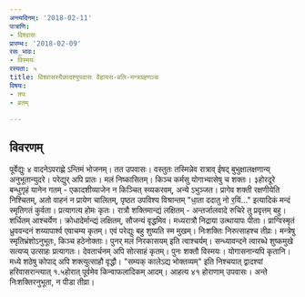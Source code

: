 ```yaml
---
अन्त्यदिनम्: '2018-02-11'
पात्राणि:
- विश्वासः
प्रारम्भः: '2018-02-09'
रसः_भावः:
- विस्मयः
रस्यता: ५
title: विश्वासस्यैकादश्युपवासः वैहायस-बलि-मन्त्रग्रहणञ्च
विषयः:
- तपः
- व्रतम्

---
```


## विवरणम्
पूर्वेद्युः ४ वादनेऽपराह्णे ऽन्तिमं भोजनम्। तत उपवासः। वस्तुतः‌ तस्मिन्नेव रात्राव् ईषद् बुभुक्षालक्षणान्य् अनुभूतान्युदरे। परेद्युर् अपि प्रातः। मलं निष्कासितम्। किञ्च कर्मसु योगाभ्यासेषु च शक्तः। ३होरदूरे बन्धुगृहं यानेन गतम् - एकादशीव्याजेन न किञ्चित् स्व्यकरवम्, अन्ये ऽभुञ्जत। प्रागेव शक्ती रक्षणीयेति निश्चितम्, अतो वाहनं न प्रायेण चालितम्, पृष्ठत उपविश्य विश्रान्तम् "धा॒ता ददातु नो र॒यिं…" इत्यादिकं मन्दं स्मृतिगतं कुर्वता। प्रत्यागत्य होमः‌ कृतः। रात्रौ शक्तिमान्द्यं लक्षितम् - अन्तर्जालवादे रुचिरे तु प्रवृत्तम् बहु। शर्धितम् आश्चर्येण। क्रोधादेर्मान्द्यं लक्षितम्, सौजन्यं वृद्धमिव। मध्यरात्रौ निद्राया उत्थायापः पीताः। प्राग्विस्मृतं ध्रुववन्दनं शय्यापार्श्व एवाचम्य कृतम्। एवं‌ परेद्युः बहु शुष्यति स्म मुखम्। निःशक्तिः निरुत्साहश्च तीव्रः। मन्त्रेषु स्मृतिभ्रंशोऽनुभूतः, किञ्च हठेनोक्ताः। पुनर् मलं निरकासयम् इति त्वाश्चर्यम्। सन्ध्यावन्दने त्वारब्धे शुष्कमुखे सत्यप्य् उत्साहः प्रत्यागतः। देवतार्चनम् अपि सोत्साहं कृतम्। पुनः शक्तौ विस्मयः। योगासनान्यपि कृतानि। मध्ये शठेषु कोपाद् अपि शक्त्युत्साहौ वृद्धौ। "सम्यक् कालेऽद्य भोक्तव्यम्" इति निश्चयात् द्वादश्यां हरिवासरान्त्यात् १.५होरात् पूर्वमेव किन्वाफलादिकम् आदम्।
आहत्य ४१ होराणाम् उपवासः। अन्ते निःशक्तिरनुभूता, न पीडा तीव्रा।

